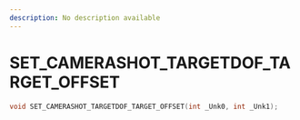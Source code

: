 ```yaml
---
description: No description available 
---
```


# SET_CAMERASHOT_TARGETDOF_TARGET_OFFSET

```cpp
void SET_CAMERASHOT_TARGETDOF_TARGET_OFFSET(int _Unk0, int _Unk1);
```